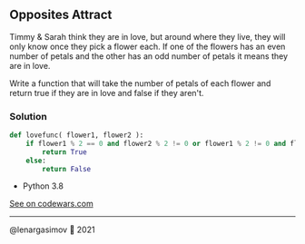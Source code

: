 ## Opposites Attract

Timmy & Sarah think they are in love, but around where they live, they will only know once they pick a flower each. If one of the flowers has an even number of petals and the other has an odd number of petals it means they are in love.

Write a function that will take the number of petals of each flower and return true if they are in love and false if they aren't.

### Solution

```python
def lovefunc( flower1, flower2 ):
    if flower1 % 2 == 0 and flower2 % 2 != 0 or flower1 % 2 != 0 and flower2 % 2 == 0:
        return True
    else: 
        return False
```

- Python 3.8

[See on codewars.com](https://www.codewars.com/kata/555086d53eac039a2a000083/train/python)

---

@lenargasimov 🥷 2021